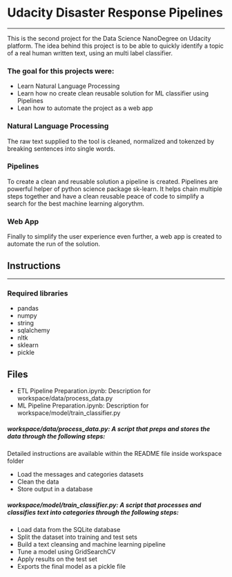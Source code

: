 # Udacity Disaster Response Pipelines
_______________________________________________________________________________
This is the second project for the Data Science NanoDegree on Udacity platform.
The idea behind this project is to be able to quickly identify a topic of a real human written text, using an multi label classifier.
### The goal for this projects were:
* Learn Natural Language Processing
* Learn how no create clean reusable solution for ML classifier using Pipelines
* Lean how to automate the project as a web app

### Natural Language Processing
The raw text supplied to the tool is cleaned, normalized and tokenzed by breaking sentences into single words.

### Pipelines 
To create a clean and reusable solution a pipeline is created. Pipelines are powerful helper of python science package sk-learn.
It helps chain multiple steps together and have a clean reusable peace of code to simplify a search for the best machine learning algorythm.

### Web App
Finally to simplify the user experience even further, a web app is created to automate the run of the solution.

## Instructions
_____________________________________________________________________________________________
### Required libraries
* pandas
* numpy
* string
* sqlalchemy
* nltk
* sklearn
* pickle

## Files
- ETL Pipeline Preparation.ipynb: Description for workspace/data/process_data.py
- ML Pipeline Preparation.ipynb: Description for workspace/model/train_classifier.py

##### workspace/data/process_data.py: A script that preps and stores the data through the following steps:
Detailed instructions are available within the README file inside workspace folder
* Load the messages and categories datasets
* Clean the data
* Store output in a database
##### workspace/model/train_classifier.py: A script that processes and classifies text into categories through the following steps:
* Load data from the SQLite database
* Split the dataset into training and test sets
* Build a text cleansing and machine learning pipeline
* Tune a model using GridSearchCV
* Apply results on the test set
* Exports the final model as a pickle file
